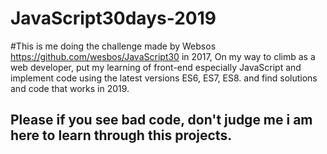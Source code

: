 # JavaScript30days-2019


#This is me doing the challenge made by Websos https://github.com/wesbos/JavaScript30 in 2017, On my way to climb as a web developer,  put my learning of front-end especially JavaScript and implement code using the latest versions ES6, ES7, ES8. and find solutions and code that works in 2019.


## Please if you see bad code, don't judge me i am here to learn through this projects.
